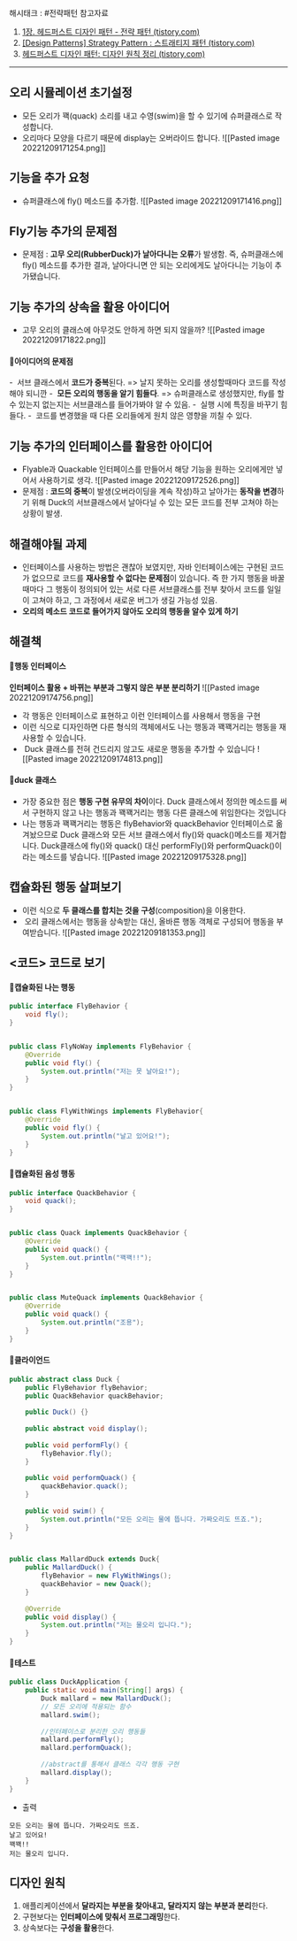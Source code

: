 해시태크 : #전략패턴
참고자료 
1) [1장. 헤드퍼스트 디자인 패턴 - 전략 패턴 (tistory.com)](https://msyu1207.tistory.com/entry/1%EC%9E%A5-%ED%97%A4%EB%93%9C%ED%8D%BC%EC%8A%A4%ED%8A%B8-%EB%94%94%EC%9E%90%EC%9D%B8-%ED%8C%A8%ED%84%B4-%EC%A0%84%EB%9E%B5-%ED%8C%A8%ED%84%B4#toc-%EC%BA%A1%EC%8A%90%ED%99%94%EB%90%9C%20%ED%96%89%EB%8F%99%20%EC%82%B4%ED%8E%B4%EB%B3%B4%EA%B8%B0)
2) [[Design Patterns] Strategy Pattern : 스트래티지 패턴 (tistory.com)](https://blogshine.tistory.com/5)
3) [헤드퍼스트 디자인 패턴: 디자인 원칙 정리 (tistory.com)](https://swk3169.tistory.com/170)
----

## 오리 시뮬레이션 초기설정
- 모든 오리가 꽥(quack) 소리를 내고 수영(swim)을 할 수 있기에 슈퍼클래스로 작성합니다.
- 오리마다 모양을 다르기 때문에 display는 오버라이드 합니다.
![[Pasted image 20221209171254.png]]


## 기능을 추가 요청
- 슈퍼클래스에 fly() 메소드를 추가함.
![[Pasted image 20221209171416.png]]


## Fly기능 추가의 문제점
- 문제점 : **고무 오리(RubberDuck)가 날아다니는 오류**가 발생함. 즉, 슈퍼클래스에 fly() 메소드를 추가한 결과, 날아다니면 안 되는 오리에게도 날아다니는 기능이 추가됐습니다. 


## 기능 추가의  상속을 활용 아이디어
- 고무 오리의 클래스에 아무것도 안하게 하면 되지 않을까?
![[Pasted image 20221209171822.png]]

#### 📌아이디어의 문제점
-  서브 클래스에서 **코드가 중복**된다.
	=> 날지 못하는 오리를 생성할때마다 코드를 작성해야 되니깐
-  **모든 오리의 행동을 알기 힘들다**.
	=> 슈퍼클래스로 생성했지만, fly를 할수 있는지 없는지는 서브클래스를 들어가봐야 알 수 있음.
-  실행 시에 특징을 바꾸기 힘들다.
-  코드를 변경했을 때 다른 오리들에게 원치 않은 영향을 끼칠 수 있다.


## 기능 추가의 인터페이스를 활용한 아이디어
- Flyable과 Quackable 인터페이스를 만들어서 해당 기능을 원하는 오리에게만 넣어서 사용하기로 생각.
![[Pasted image 20221209172526.png]]
- 문제점 : **코드의 중복**이 발생(오버라이딩을 계속 작성)하고 날아가는 **동작을 변경**하기 위해 Duck의 서브클래스에서 날아다닐 수 있는 모든 코드를 전부 고쳐야 하는 상황이 발생.


## 해결해야될 과제
- 인터페이스를 사용하는 방법은 괜찮아 보였지만, 자바 인터페이스에는 구현된 코드가 없으므로 코드를 **재사용할 수 없다는 문제점**이 있습니다. 즉 한 가지 행동을 바꿀 때마다 그 행동이 정의되어 있는 서로 다른 서브클래스를 전부 찾아서 코드를 일일이 고쳐야 하고, 그 과정에서 새로운 버그가 생길 가능성 있음.
- **오리의 메소드 코드로 들어가지 않아도 오리의 행동을 알수 있게 하기**


##  해결책
#### 📌행동 인터페이스
 **인터페이스 활용 + 바뀌는 부분과 그렇지 않은 부분 분리하기**
![[Pasted image 20221209174756.png]]
- 각 행동은 인터페이스로 표현하고 이런 인터페이스를 사용해서 행동을 구현
- 이런 식으로 디자인하면 다른 형식의 객체에서도 나는 행동과 꽥꽥거리는 행동을 재사용할 수 있습니다.
-  Duck 클래스를 전혀 건드리지 않고도 새로운 행동을 추가할 수 있습니다
![[Pasted image 20221209174813.png]]

#### 📌duck 클래스
- 가장 중요한 점은 **행동 구현 유무의 차이**이다. Duck 클래스에서 정의한 메소드를 써서 구현하지 않고 나는 행동과 꽥꽥거리는 행동 다른 클래스에 위임한다는 것입니다
- 나는 행동과 꽥꽥거리는 행동은 flyBehavior와 quackBehavior 인터페이스로 옮겨놨으므로 Duck 클래스와 모든 서브 클래스에서 fly()와 quack()메소드를 제거합니다. Duck클래스에 fly()와 quack() 대신 performFly()와 performQuack()이라는 메소드를 넣습니다.
![[Pasted image 20221209175328.png]]


## 캡슐화된 행동 살펴보기
- 이런 식으로 **두 클래스를 합치는 것을 구성**(composition)을 이용한다.
-  오리 클래스에서는 행동을 상속받는 대신, 올바른 행동 객체로 구성되어 행동을 부여받습니다.
![[Pasted image 20221209181353.png]]


## <코드> 코드로 보기
#### 📌캡슐화된 나는 행동
```java
public interface FlyBehavior {  
    void fly();  
}


public class FlyNoWay implements FlyBehavior {  
    @Override  
    public void fly() {  
        System.out.println("저는 못 날아요!");  
    }  
}


public class FlyWithWings implements FlyBehavior{  
    @Override  
    public void fly() {  
        System.out.println("날고 있어요!");  
    }  
}
```

#### 📌캡슐화된 음성 행동
```java
public interface QuackBehavior {  
    void quack();  
}


public class Quack implements QuackBehavior {  
    @Override  
    public void quack() {  
        System.out.println("꽥꽥!!");  
    }  
}


public class MuteQuack implements QuackBehavior {  
    @Override  
    public void quack() {  
        System.out.println("조용");  
    }  
}
```


#### 📌클라이언드
```java
public abstract class Duck {  
    public FlyBehavior flyBehavior;  
    public QuackBehavior quackBehavior;  
  
    public Duck() {}  
  
    public abstract void display();  
  
    public void performFly() {  
        flyBehavior.fly();  
    }  
  
    public void performQuack() {  
        quackBehavior.quack();  
    }  
  
    public void swim() {  
        System.out.println("모든 오리는 물에 뜹니다. 가짜오리도 뜨죠.");  
    }  
}


public class MallardDuck extends Duck{  
    public MallardDuck() {  
        flyBehavior = new FlyWithWings();  
        quackBehavior = new Quack();  
    }  
  
    @Override  
    public void display() {  
        System.out.println("저는 물오리 입니다.");  
    }  
}
```


#### 📌테스트
```java
public class DuckApplication {  
    public static void main(String[] args) {  
        Duck mallard = new MallardDuck();  
        // 모든 오리에 적용되는 함수  
        mallard.swim();  
  
        //인터페이스로 분리한 오리 행동들  
        mallard.performFly();  
        mallard.performQuack();  
  
        //abstract를 통해서 클래스 각각 행동 구현  
        mallard.display();  
    }  
}
```

- 출력
```
모든 오리는 물에 뜹니다. 가짜오리도 뜨죠.
날고 있어요!
꽥꽥!!
저는 물오리 입니다.
```


## 디자인 원칙
1) 애플리케이션에서 **달라지는 부분을 찾아내고, 달라지지 않는 부분과 분리**한다.
2) 구현보다는 **인터페이스에 맞춰서 프로그래밍**한다.
3) 상속보다는 **구성을 활용**한다.
